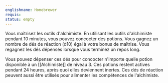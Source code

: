 ```yaml
---
englishname: Homebrewer
requis:
status: empty
---
```

Vous maîtrisez les outils d'alchimiste. En utilisant les outils d'alchimiste pendant 10 minutes, vous pouvez concocter des potions. Vous gagnez un nombre de dés de réaction (d10) égal à votre bonus de maîtrise. Vous regagnez les dés dépensés lorsque vous terminez un repos long.

Vous pouvez dépenser ces dés pour concocter n'importe quelle potion disponible à un [[Alchimiste]] de niveau 3. Ces potions restent actives pendant 24 heures, après quoi elles deviennent inertes. Ces dés de réaction peuvent aussi être utilisés pour alimenter les compétences de l'alchimiste.
